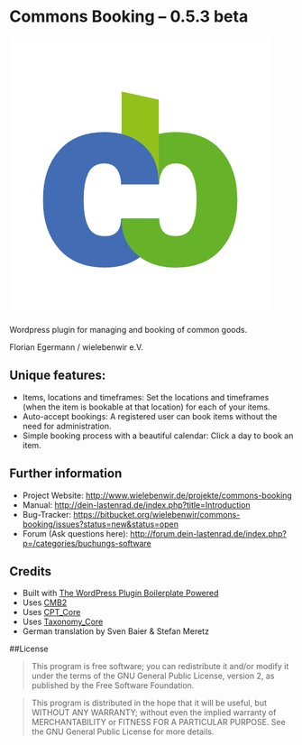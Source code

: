 # Commons Booking – 0.5.3 beta
![Logo](./commons-booking/assets/cb-logo.png)

Wordpress plugin for managing and booking of common goods. 

Florian Egermann / wielebenwir e.V. 

## Unique features:

* Items, locations and timeframes: Set the locations and timeframes (when the item is bookable at that location) for each of your items. 
* Auto-accept bookings: A registered user can book items without the need for administration. 
* Simple booking process with a beautiful calendar: Click a day to book an item. 


## Further information
* Project Website: http://www.wielebenwir.de/projekte/commons-booking
* Manual: http://dein-lastenrad.de/index.php?title=Introduction
* Bug-Tracker: https://bitbucket.org/wielebenwir/commons-booking/issues?status=new&status=open 
* Forum (Ask questions here): http://forum.dein-lastenrad.de/index.php?p=/categories/buchungs-software


## Credits

* Built with [The WordPress Plugin Boilerplate Powered ](https://github.com/sudar/wp-plugin-in-github/wiki) 
* Uses [CMB2](https://github.com/WebDevStudios/Custom-Metaboxes-and-Fields-for-WordPress)
* Uses [CPT_Core](https://github.com/WebDevStudios/CPT_Core)
* Uses [Taxonomy_Core ]( https://github.com/WebDevStudios/Taxonomy_Core )
* German translation by Sven Baier & Stefan Meretz
   

##License

> This program is free software; you can redistribute it and/or modify
it under the terms of the GNU General Public License, version 2, as
published by the Free Software Foundation.

> This program is distributed in the hope that it will be useful,
but WITHOUT ANY WARRANTY; without even the implied warranty of
MERCHANTABILITY or FITNESS FOR A PARTICULAR PURPOSE.  See the
GNU General Public License for more details.